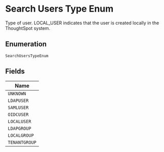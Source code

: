 
# Search Users Type Enum

Type of user. LOCAL_USER indicates that the user is created locally in the ThoughtSpot system.

## Enumeration

`SearchUsersTypeEnum`

## Fields

| Name |
|  --- |
| `UNKNOWN` |
| `LDAPUSER` |
| `SAMLUSER` |
| `OIDCUSER` |
| `LOCALUSER` |
| `LDAPGROUP` |
| `LOCALGROUP` |
| `TENANTGROUP` |

